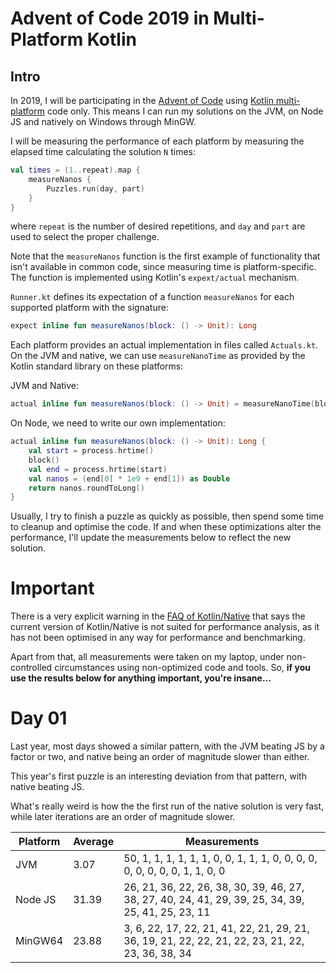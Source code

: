 # Advent of Code 2019 in Multi-Platform Kotlin

## Intro
In 2019, I will be participating in the [Advent of Code](https://adventofcode.com) using [Kotlin multi-platform](https://kotlinlang.org/docs/reference/multiplatform.html) code only. This means I can run my solutions on the JVM, on Node JS and natively on Windows through MinGW.

I will be measuring the performance of each platform by measuring the elapsed time calculating the solution `N` times:
```kotlin
val times = (1..repeat).map {
    measureNanos {
        Puzzles.run(day, part)
    }
}
```
where `repeat` is the number of desired repetitions, and `day` and `part` are used to select the proper challenge.

Note that the `measureNanos` function is the first example of functionality that isn't available in common code, since measuring time is platform-specific. The function is implemented using Kotlin's `expext/actual` mechanism.

`Runner.kt` defines its expectation of a function `measureNanos` for each supported platform with the signature:
```kotlin
expect inline fun measureNanos(block: () -> Unit): Long
```

Each platform provides an actual implementation in files called `Actuals.kt`. On the JVM and native, we can use `measureNanoTime` as provided by the Kotlin standard library on these platforms:

JVM and Native:
```kotlin
actual inline fun measureNanos(block: () -> Unit) = measureNanoTime(block)
```

On Node, we need to write our own implementation:
```kotlin
actual inline fun measureNanos(block: () -> Unit): Long {
    val start = process.hrtime()
    block()
    val end = process.hrtime(start)
    val nanos = (end[0] * 1e9 + end[1]) as Double
    return nanos.roundToLong()
}
```

Usually, I try to finish a puzzle as quickly as possible, then spend some time to cleanup and optimise the code. If and when these optimizations alter the performance, I'll update the measurements below to reflect the new solution.

# Important
There is a very explicit warning in the [FAQ of Kotlin/Native](https://github.com/JetBrains/kotlin-native/blob/master/RELEASE_NOTES.md#performance) that says the current version of Kotlin/Native is not suited for performance analysis, as it has not been optimised in any way for performance and benchmarking. 

Apart from that, all measurements were taken on my laptop, under non-controlled circumstances using non-optimized code and tools. So, **if you use the results below for anything important, you're insane...**



# Day 01
Last year, most days showed a similar pattern, with the JVM beating JS by a factor or two, and native being an order of magnitude slower than either. 

This year's first puzzle is an interesting deviation from that pattern, with native beating JS. 

What's really weird is how the the first run of the native solution is very fast, while later iterations are an order of magnitude slower.

| Platform | Average | Measurements |
| ---------| --------|--------------|
| JVM      | 3.07  |50, 1, 1, 1, 1, 1, 1, 0, 0, 1, 1, 1, 0, 0, 0, 0, 0, 0, 0, 0, 0, 1, 1, 0, 0|
| Node JS  | 31.39  | 26, 21, 36, 22, 26, 38, 30, 39, 46, 27, 38, 27, 40, 24, 41, 29, 39, 25, 34, 39, 25, 41, 25, 23, 11 |
|  MinGW64  | 23.88  | 3, 6, 22, 17, 22, 21, 41, 22, 21, 29, 21, 36, 19, 21, 22, 22, 21, 22, 23, 21, 22, 23, 36, 38, 34 | 

